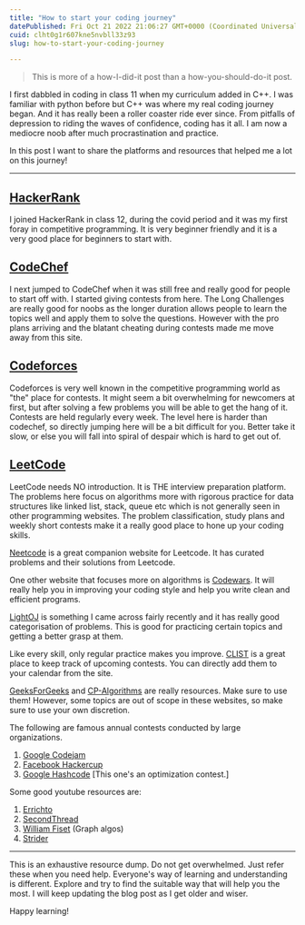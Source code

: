 ```yaml
---
title: "How to start your coding journey"
datePublished: Fri Oct 21 2022 21:06:27 GMT+0000 (Coordinated Universal Time)
cuid: clht0g1r607kne5nvbll33z93
slug: how-to-start-your-coding-journey

---
```


> This is more of a how-I-did-it post than a how-you-should-do-it post.

I first dabbled in coding in class 11 when my curriculum added in C++. I was familiar with python before but C++ was where my real coding journey began. And it has really been a roller coaster ride ever since. From pitfalls of depression to riding the waves of confidence, coding has it all. I am now a mediocre noob after much procrastination and practice.

In this post I want to share the platforms and resources that helped me a lot on this journey!

---

## [HackerRank](https://www.hackerrank.com/)


I joined HackerRank in class 12, during the covid period and it was my first foray in competitive programming. It is very beginner friendly and it is a very good place for beginners to start with.

## [CodeChef](https://www.codechef.com/)


I next jumped to CodeChef when it was still free and really good for people to start off with. I started giving contests from here. The Long Challenges are really good for noobs as the longer duration allows people to learn the topics well and apply them to solve the questions. However with the pro plans arriving and the blatant cheating during contests made me move away from this site.

## [Codeforces](https://codeforces.com/)


Codeforces is very well known in the competitive programming world as "the" place for contests. It might seem a bit overwhelming for newcomers at first, but after solving a few problems you will be able to get the hang of it. Contests are held regularly every week. The level here is harder than codechef, so directly jumping here will be a bit difficult for you. Better take it slow, or else you will fall into spiral of despair which is hard to get out of.

## [LeetCode](https://leetcode.com/)

LeetCode needs NO introduction. It is THE interview preparation platform. The problems here focus on algorithms more with rigorous practice for data structures like linked list, stack, queue etc which is not generally seen in other programming websites. The problem classification, study plans and weekly short contests make it a really good place to hone up your coding skills.

[Neetcode](https://neetcode.io/) is a great companion website for Leetcode. It has curated problems and their solutions from Leetcode.

One other website that focuses more on algorithms is [Codewars](https://www.codewars.com/). It will really help you in improving your coding style and help you write clean and efficient programs.

[LightOJ](https://lightoj.com) is something I came across fairly recently and it has really good categorisation of problems. This is good for practicing certain topics and getting a better grasp at them.

Like every skill, only regular practice makes you improve. [CLIST](https://clist.by/) is a great place to keep track of upcoming contests. You can directly add them to your calendar from the site.

[GeeksForGeeks](https://www.geeksforgeeks.org/) and [CP-Algorithms](https://cp-algorithms.com/) are really resources. Make sure to use them! However, some topics are out of scope in these websites, so make sure to use your own discretion.

The following are famous annual contests conducted by large organizations. 

1. [Google Codejam](https://codingcompetitions.withgoogle.com/codejam/)
2. [Facebook Hackercup](https://www.facebook.com/codingcompetitions/hacker-cup)
4. [Google Hashcode](https://codingcompetitions.withgoogle.com/hashcode) [This one's an optimization contest.]

Some good youtube resources are:

1. [Errichto](https://www.youtube.com/c/Errichto)
2. [SecondThread](https://www.youtube.com/c/SecondThread)
3. [William Fiset](https://www.youtube.com/c/WilliamFiset-videos) (Graph algos)
4. [Strider](https://www.youtube.com/c/takeUforward)

---

This is an exhaustive resource dump. Do not get overwhelmed. Just refer these when you need help. Everyone's way of learning and understanding is different. Explore and try to find the suitable way that will help you the most. I will keep updating the blog post as I get older and wiser.

Happy learning!

